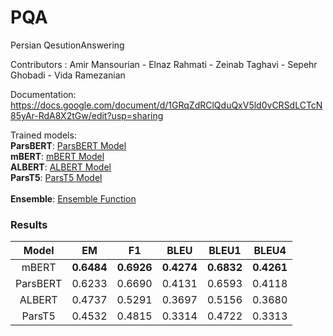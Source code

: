 # PQA
Persian QesutionAnswering

Contributors : Amir Mansourian - Elnaz Rahmati - Zeinab Taghavi - Sepehr Ghobadi - Vida Ramezanian

Documentation: https://docs.google.com/document/d/1GRqZdRClQduQxV5ld0vCRSdLCTcN85yAr-RdA8X2tGw/edit?usp=sharing

Trained models: 
<br/>
**ParsBERT**: [ParsBERT Model](https://drive.google.com/drive/folders/10j3KSd0zu4eM94yNKH7B-4grd5PhkeT_?usp=sharing)
<br/>
**mBERT**: [mBERT Model](https://drive.google.com/drive/folders/1Pk4U5XfXuT0zgLPCnxdZN-h4fDA_qzro?usp=sharing)
<br/>
**ALBERT**: [ALBERT Model](https://drive.google.com/drive/folders/1BXE0RxNww5aj5BvtniDy_aY6CGXdh7eS?usp=sharing)
<br/>
**ParsT5**:  [ParsT5 Model](https://drive.google.com/drive/folders/1iKHu4Wr8_5MNysVfBd8PhROzANSQyBOm?usp=sharing)
<br/>
<br/>
**Ensemble**: [Ensemble Function](https://drive.google.com/drive/folders/1oORC2iodaIRunO56eBJLGJFQlOuLVv3W?usp=sharing)

### Results

|   Model  |  EM  | F1 | BLEU | BLEU1 | BLEU4 | 
|:----------:|:---------:|:------------:|:------------:|:------------:|:------------:|
| mBERT | **0.6484** |    **0.6926**   | **0.4274**  | **0.6832**  |**0.4261**   | 
| ParsBERT | 0.6233 |    0.6690  | 0.4131  | 0.6593  |0.4118   | 
| ALBERT | 0.4737 |     0.5291     |       0.3697     |      0.5156    |      0.3680    | 
| ParsT5 | 0.4532 |    0.4815   | 0.3314    | 0.4722    | 0.3313     | 
